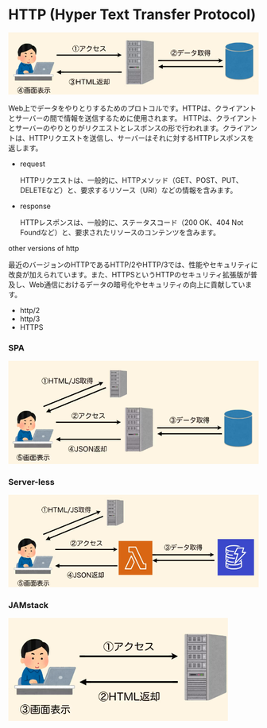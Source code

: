 # HTTP (Hyper Text Transfer Protocol)

![Untitled](HTTP%20(Hyper%20Text%20Transfer%20Protocol)%2060e7f2630b654450b0954396ea0efc73/Untitled.png)

Web上でデータをやりとりするためのプロトコルです。HTTPは、クライアントとサーバーの間で情報を送信するために使用されます。
HTTPは、クライアントとサーバーのやりとりがリクエストとレスポンスの形で行われます。クライアントは、HTTPリクエストを送信し、サーバーはそれに対するHTTPレスポンスを返します。

- request
    
    HTTPリクエストは、一般的に、HTTPメソッド（GET、POST、PUT、DELETEなど）と、要求するリソース（URI）などの情報を含みます。
    
- response
    
    HTTPレスポンスは、一般的に、ステータスコード（200 OK、404 Not Foundなど）と、要求されたリソースのコンテンツを含みます。
    

other versions of http

最近のバージョンのHTTPであるHTTP/2やHTTP/3では、性能やセキュリティに改良が加えられています。また、HTTPSというHTTPのセキュリティ拡張版が普及し、Web通信におけるデータの暗号化やセキュリティの向上に貢献しています。

- http/2
- http/3
- HTTPS

### SPA

![Untitled](HTTP%20(Hyper%20Text%20Transfer%20Protocol)%2060e7f2630b654450b0954396ea0efc73/Untitled%201.png)

### Server-less

![Untitled](HTTP%20(Hyper%20Text%20Transfer%20Protocol)%2060e7f2630b654450b0954396ea0efc73/Untitled%202.png)

### JAMstack

![Untitled](HTTP%20(Hyper%20Text%20Transfer%20Protocol)%2060e7f2630b654450b0954396ea0efc73/Untitled%203.png)
